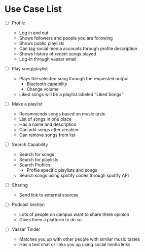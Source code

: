 # Use Case List

- [ ] Profile
  - Log in and out
  - Shows followers and people you are following
  - Shows  public playlists
  - Can tag social media accounts through profile description
  - Shows history of recent songs played
  - Log-in through vassar email

    
- [ ] Play song/playlist
    - Plays the selected song through the requested output
        - Bluetooth capability
        - Change volume
    - Liked songs will be a playlist labeled "Liked Songs"

- [ ] Make a playlist
  - Recommends songs based on music taste
  - List of songs in one place
  - Has a name and description
  - Can add songs after creation
  - Can remove songs from list

- [ ] Search Capability
    - Search for songs
    - Search for playlists
    - Search Profiles 
      - Profile specific playlists and songs
    - Search songs using spotify codes through spotify API

- [ ] Sharing
    - Send link to external sources

- [ ] Podcast section
    - Lots of people on campus want to share there opinion
    - Gives them a platform to do so

- [ ] Vassar Tinder
    - Matches you up with other people with similar music tastes
    - Has a text chat or links you up using social media links